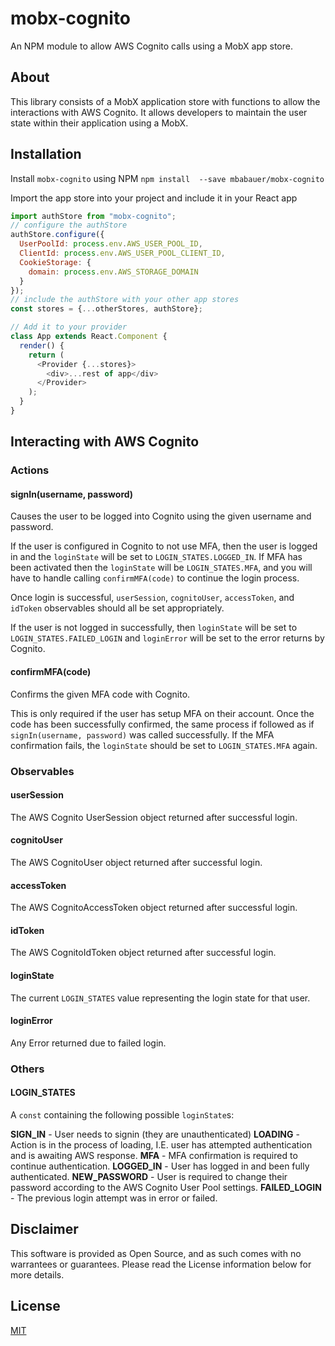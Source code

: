 # mobx-cognito
An NPM module to allow AWS Cognito calls using a MobX app store.

## About
This library consists of a MobX application store with functions to allow the interactions with AWS Cognito.  It allows developers to maintain the user state within their application using a MobX.

## Installation
Install `mobx-cognito` using NPM
	`npm install  --save mbabauer/mobx-cognito`

Import the app store into your project and include it in your React app
```javascript
import authStore from "mobx-cognito";
// configure the authStore
authStore.configure({
  UserPoolId: process.env.AWS_USER_POOL_ID,
  ClientId: process.env.AWS_USER_POOL_CLIENT_ID,
  CookieStorage: {
    domain: process.env.AWS_STORAGE_DOMAIN
  }
});
// include the authStore with your other app stores
const stores = {...otherStores, authStore};

// Add it to your provider
class App extends React.Component {
  render() {
    return (
	  <Provider {...stores}>
	    <div>...rest of app</div>
	  </Provider>
	);
  }
}
```

## Interacting with AWS Cognito

### Actions
#### signIn(username, password)
Causes the user to be logged into Cognito using the given username and password.

If the user is configured in Cognito to not use MFA, then the user is logged in and the `loginState` will be set to `LOGIN_STATES.LOGGED_IN`.  If MFA has been activated then the `loginState` will be `LOGIN_STATES.MFA`, and you will have to handle calling `confirmMFA(code)` to continue the login process.

Once login is successful, `userSession`, `cognitoUser`, `accessToken`, and `idToken` observables should all be set appropriately.

If the user is not logged in successfully, then `loginState` will be set to `LOGIN_STATES.FAILED_LOGIN` and `loginError` will be set to the error returns by Cognito.

#### confirmMFA(code)
Confirms the given MFA code with Cognito.

This is only required if the user has setup MFA on their account.  Once the code has been successfully confirmed, the same process if followed as if `signIn(username, password)` was called successfully.  If the MFA confirmation fails, the `loginState` should be set to `LOGIN_STATES.MFA` again.

### Observables
#### userSession
The AWS Cognito UserSession object returned after successful login.

#### cognitoUser
The AWS CognitoUser object returned after successful login.

#### accessToken
The AWS CognitoAccessToken object returned after successful login.

#### idToken
The AWS CognitoIdToken object returned after successful login.

#### loginState
The current `LOGIN_STATES` value representing the login state for that user.

#### loginError
Any Error returned due to failed login.

### Others
#### LOGIN_STATES
A `const` containing the following possible `loginState`s:

**SIGN_IN** - User needs to signin (they are unauthenticated)
**LOADING** - Action is in the process of loading, I.E. user has attempted authentication and is awaiting AWS response.
**MFA** - MFA confirmation is required to continue authentication.
**LOGGED_IN** - User has logged in and been fully authenticated.
**NEW_PASSWORD** - User is required to change their password according to the AWS Cognito User Pool settings.
**FAILED_LOGIN** - The previous login attempt was in error or failed.

## Disclaimer
This software is provided as Open Source, and as such comes with no warrantees or guarantees.  Please read the License information below for more details.

## License
[MIT](https://github.com/Availity/react-block-ui/blob/HEAD/LICENSE)